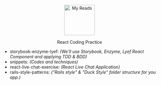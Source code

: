 <p align="center"><a href="https://github.com/filipenatanael/react-coding-practice" target="\_blank" rel="noopener noreferrer"><img width="100" src="https://cdn2.iconfinder.com/data/icons/designer-skills/128/react-512.png" alt="My Reads"></a></p>

<p align="center">React Coding Practice</p>

- storybook-enzyme-lyef: *(We'll use Storybook, Enzyme, Lyef React Component and applying TDD & BDD)*
- snippets: *(Codes and techniques)*
- react-live-chat-exercise: *(React Live Chat Application)*
- rails-style-patterns: *("Rails style" & "Duck Style" folder structure  for you app.)*
